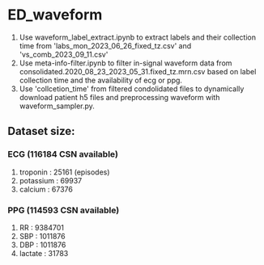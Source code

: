 # ED_waveform
1. Use waveform_label_extract.ipynb to extract labels and their collection time from 'labs_mon_2023_06_26_fixed_tz.csv' and 'vs_comb_2023_09_11.csv'
2. Use meta-info-filter.ipynb to filter in-signal waveform data from consolidated.2020_08_23_2023_05_31.fixed_tz.mrn.csv based on label collection time and the availability of ecg or ppg.
3. Use 'collcetion_time' from filtered condolidated files to dynamically download patient h5 files and preprocessing waveform with waveform_sampler.py.
## Dataset size:
  ### ECG (116184 CSN available)
  1. troponin : 25161 (episodes)
  2. potassium : 69937
  3. calcium : 67376
  ### PPG (114593 CSN available)
  1. RR : 9384701
  2. SBP : 1011876
  3. DBP : 1011876
  4. lactate : 31783
